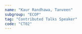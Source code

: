 ```yaml
---
name: "Kaur Randhawa, Tanveen"
subgroup: "ECOP"
tag: "Contributed Talks Speaker"
code: "CT02"
---
```

